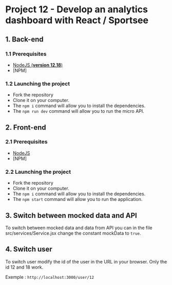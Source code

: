 # Project 12 - Develop an analytics dashboard with React / Sportsee

## 1. Back-end

### 1.1 Prerequisites

- [NodeJS (**version 12.18**)](https://nodejs.org/en/)
- [NPM]

### 1.2 Launching the project

- Fork the repository
- Clone it on your computer.
- The `npm i` command will allow you to install the dependencies.
- The `npm run dev` command will allow you to run the micro API.

## 2. Front-end

### 2.1 Prerequisites

- [NodeJS](https://nodejs.org/en/)
- [NPM]

### 2.2 Launching the project

- Fork the repository
- Clone it on your computer.
- The `npm i` command will allow you to install the dependencies.
- The `npm start` command will allow you to run the application.

## 3. Switch between mocked data and API

To switch between mocked data and data from API you can in the file src/services/Service.jsx change the constant mockData to `true`.

## 4. Switch user

To switch user modify the id of the user in the URL in your browser. Only the id 12 and 18 work.

Exemple : `http://localhost:3000/user/12`

